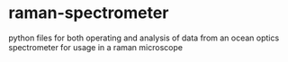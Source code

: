 # raman-spectrometer
python files for both operating and analysis of data from an ocean optics spectrometer for usage in a raman microscope
